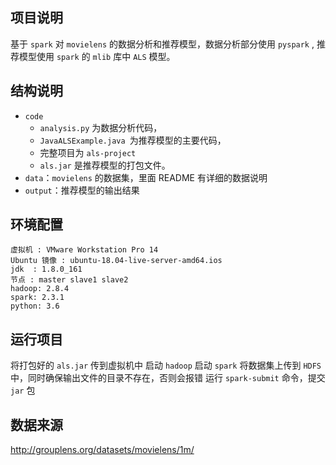 
## 项目说明
基于 `spark` 对 `movielens` 的数据分析和推荐模型，数据分析部分使用 `pyspark` , 推荐模型使用 `spark` 的 `mlib` 库中 `ALS` 模型。

## 结构说明                       
- `code`
  - `analysis.py` 为数据分析代码，
  - `JavaALSExample.java `为推荐模型的主要代码，
  - 完整项目为 `als-project`
  - `als.jar` 是推荐模型的打包文件。
- `data`：`movielens` 的数据集，里面 README 有详细的数据说明
- `output`：推荐模型的输出结果

## 环境配置
```
虚拟机 : VMware Workstation Pro 14    
Ubuntu 镜像 : ubuntu-18.04-live-server-amd64.ios    
jdk  : 1.8.0_161  
节点 : master slave1 slave2    
hadoop: 2.8.4   
spark: 2.3.1
python: 3.6
```
## 运行项目
将打包好的 `als.jar` 传到虚拟机中
启动 `hadoop`
启动 `spark`
将数据集上传到 `HDFS` 中，同时确保输出文件的目录不存在，否则会报错
运行 `spark-submit` 命令，提交 `jar` 包

## 数据来源
http://grouplens.org/datasets/movielens/1m/ 
